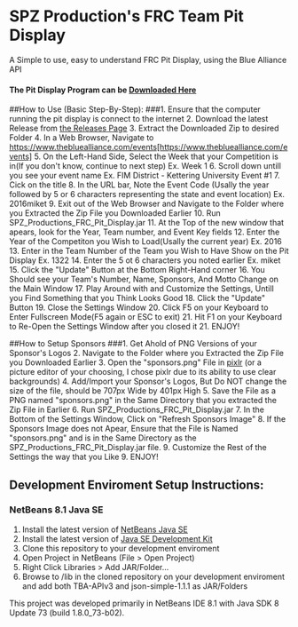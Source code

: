 # SPZ Production's FRC Team Pit Display
A Simple to use, easy to understand FRC Pit Display, using the Blue Alliance API
#### The Pit Display Program can be [Downloaded Here](https://github.com/SPZProductions/FRC-Pit-Display/releases)

##How to Use (Basic Step-By-Step):
###1. Ensure that the computer running the pit display is connect to the internet 
2. Download the latest Release from [the Releases Page](https://github.com/SPZProductions/FRC-Pit-Display/releases)
3. Extract the Downloaded Zip to desired Folder
4. In a Web Browser, Navigate to https://www.thebluealliance.com/events[https://www.thebluealliance.com/events]
5. On the Left-Hand Side, Select the Week that your Competition is in(If you don't know, continue to next step)
	Ex. Week 1
6. Scroll down untill you see your event name
	Ex. FIM District - Kettering University Event #1 
7. Cick on the title
8. In the URL bar, Note the Event Code (Usally the year followed by 5 or 6 characters representing the state and event location)
	Ex. 2016miket
9. Exit out of the Web Browser and Navigate to the Folder where you Extracted the Zip File you Downloaded Earlier
10. Run SPZ_Productions_FRC_Pit_Display.jar
11. At the Top of the new window that apears, look for the Year, Team number, and Event Key fields
12. Enter the Year of the Competiton you Wish to Load(Usally the current year)
	Ex. 2016
13. Enter in the Team Number of the Team you Wish to Have Show on the Pit Display
	Ex. 1322
14. Enter the 5 ot 6 characters you noted earlier
	Ex. miket
15. Click the "Update" Button at the Bottom Right-Hand corner
16. You Should see your Team's Number, Name, Sponsors, And Motto Change on the Main Window
17. Play Around with and Customize the Settings, Untill you Find Something that you Think Looks Good
18. Click the "Update" Button
19. Close the Settings Window
20. Click F5 on your Keyboard to Enter Fullscreen Mode(F5 again or ESC to exit)
21. Hit F1 on your Keyboard to Re-Open the Settings Window after you closed it
21. ENJOY!

##How to Setup Sponsors
###1. Get Ahold of PNG Versions of your Sponsor's Logos
2. Navigate to the Folder where you Extracted the Zip File you Downloaded Earlier
3. Open the "sponsors.png" File in [pixlr](https://pixlr.com/editor/) (or a picture editor of your choosing, I chose pixlr due to its ability to use clear backgrounds)
4. Add/Import your Sponsor's Logos, But Do NOT change the size of the file, should be 707px Wide by 401px High
5. Save the File as a PNG named "sponsors.png" in the Same Directory that you extracted the Zip File in Earlier
6. Run SPZ_Productions_FRC_Pit_Display.jar
7. In the Bottom of the Settings Window, Click on "Refresh Sponsors Image"
8. If the Sponsors Image does not Apear, Ensure that the File is Named "sponsors.png" and is in the Same Directory as the SPZ_Productions_FRC_Pit_Display.jar file.
9. Customize the Rest of the Settings the way that you Like
9. ENJOY!



## Development Enviroment Setup Instructions:
### NetBeans 8.1 Java SE
1. Install the latest version of [NetBeans Java SE](https://netbeans.org/downloads/)
2. Install the latest version of [Java SE Development Kit](http://www.oracle.com/technetwork/java/javase/downloads/jdk8-downloads-2133151.html)
3. Clone this repository to your development enviroment
4. Open Project in NetBeans (File > Open Project)
5. Right Click Libraries > Add JAR/Folder...
6. Browse to /lib in the cloned repository on your development enviroment and add both TBA-APIv3 and json-simple-1.1.1 as JAR/Folders

This project was developed primarily in NetBeans IDE 8.1 with Java SDK 8 Update 73 (build 1.8.0_73-b02).


